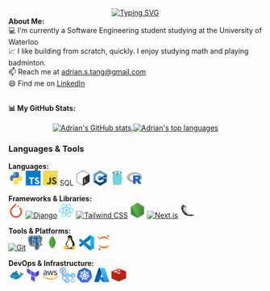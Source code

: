 <div align="center">
  <a href="https://git.io/typing-svg">
    <img src="https://readme-typing-svg.herokuapp.com?font=Fira+Code&pause=1000&color=F70000&width=435&lines=Hi,+I'm+Adrian+Tang." alt="Typing SVG"/>
  </a>
</div>

<div>
  <strong>About Me:</strong><br>
  💻 I’m currently a Software Engineering student studying at the University of Waterloo<br>
  📈 I like building from scratch, quickly. I enjoy studying math and playing badminton.<br>
  📫 Reach me at <a href="mailto:adrian.s.tang@gmail.com">adrian.s.tang@gmail.com</a><br>
  😄 Find me on <a href="https://www.linkedin.com/in/adrian-s-tang/">LinkedIn</a><br><br>

  <strong>📊 My GitHub Stats:</strong><br>
</div>

<p align="center">
  <a href="https://github.com/anuraghazra/github-readme-stats">
    <img align="center" src="https://github-readme-stats.vercel.app/api?username=tan-ad&show_icons=true&theme=radical&hide_border=true&include_all_commits=true&count_private=true" alt="Adrian's GitHub stats" />
  </a>
  <a href="https://github.com/anuraghazra/github-readme-stats">
    <img align="center" src="https://github-readme-stats.vercel.app/api/top-langs/?username=tan-ad&layout=compact&theme=radical&hide_border=true" alt="Adrian's top languages" />
  </a>
</p>

<div>
  <h3 align="left">Languages & Tools</h3>
  <p align="left">
    <strong>Languages:</strong><br>
    <a href="https://www.python.org" target="_blank"><img src="https://raw.githubusercontent.com/devicons/devicon/master/icons/python/python-original.svg" alt="Python" width="30" height="30"/></a>
    <a href="https://www.typescriptlang.org" target="_blank"><img src="https://raw.githubusercontent.com/devicons/devicon/master/icons/typescript/typescript-original.svg" alt="TypeScript" width="30" height="30"/></a>
    <a href="https://developer.mozilla.org/en-US/docs/Web/JavaScript" target="_blank"><img src="https://raw.githubusercontent.com/devicons/devicon/master/icons/javascript/javascript-original.svg" alt="JavaScript" width="30" height="30"/></a>
    <span>SQL</span>
    <a href="https://www.gnu.org/software/bash" target="_blank"><img src="https://raw.githubusercontent.com/devicons/devicon/master/icons/bash/bash-original.svg" alt="Bash" width="30" height="30"/></a>
    <a href="https://isocpp.org" target="_blank"><img src="https://raw.githubusercontent.com/devicons/devicon/master/icons/cplusplus/cplusplus-original.svg" alt="C++" width="30" height="30"/></a>
    <a href="https://golang.org" target="_blank"><img src="https://raw.githubusercontent.com/devicons/devicon/master/icons/go/go-original.svg" alt="Go" width="30" height="30"/></a>
    <a href="https://www.r-project.org" target="_blank"><img src="https://raw.githubusercontent.com/devicons/devicon/master/icons/r/r-original.svg" alt="R" width="30" height="30"/></a>
  </p>
  <p align="left">
    <strong>Frameworks & Libraries:</strong><br>
    <a href="https://pytorch.org" target="_blank"><img src="https://raw.githubusercontent.com/devicons/devicon/master/icons/pytorch/pytorch-original.svg" alt="PyTorch" width="30" height="30"/></a>
    <a href="https://www.djangoproject.com" target="_blank"><img src="https://cdn.worldvectorlogo.com/logos/django.svg" alt="Django" width="30" height="30"/></a>
    <a href="https://reactjs.org" target="_blank"><img src="https://raw.githubusercontent.com/devicons/devicon/master/icons/react/react-original.svg" alt="React" width="30" height="30"/></a>
    <a href="https://tailwindcss.com" target="_blank"><img src="https://www.vectorlogo.zone/logos/tailwindcss/tailwindcss-icon.svg" alt="Tailwind CSS" width="30" height="30"/></a>
    <a href="https://nodejs.org" target="_blank"><img src="https://raw.githubusercontent.com/devicons/devicon/master/icons/nodejs/nodejs-original.svg" alt="Node.js" width="30" height="30"/></a>
    <a href="https://nextjs.org" target="_blank"><img src="https://cdn.worldvectorlogo.com/logos/nextjs-2.svg" alt="Next.js" width="30" height="30"/></a>
    <a href="https://flask.palletsprojects.com" target="_blank"><img src="https://raw.githubusercontent.com/devicons/devicon/master/icons/flask/flask-original.svg" alt="Flask" width="30" height="30"/></a>
  </p>
  <p align="left">
    <strong>Tools & Platforms:</strong><br>
    <a href="https://git-scm.com" target="_blank"><img src="https://www.vectorlogo.zone/logos/git-scm/git-scm-icon.svg" alt="Git" width="30" height="30"/></a>
    <a href="https://www.postgresql.org" target="_blank"><img src="https://raw.githubusercontent.com/devicons/devicon/master/icons/postgresql/postgresql-original.svg" alt="PostgreSQL" width="30" height="30"/></a>
    <a href="https://www.mongodb.com" target="_blank"><img src="https://raw.githubusercontent.com/devicons/devicon/master/icons/mongodb/mongodb-original.svg" alt="MongoDB" width="30" height="30"/></a>
    <a href="https://www.linux.org" target="_blank"><img src="https://raw.githubusercontent.com/devicons/devicon/master/icons/linux/linux-original.svg" alt="Linux" width="30" height="30"/></a>
    <a href="https://code.visualstudio.com" target="_blank"><img src="https://raw.githubusercontent.com/devicons/devicon/master/icons/vscode/vscode-original.svg" alt="VSCode" width="30" height="30"/></a>
    <a href="https://jupyter.org" target="_blank"><img src="https://raw.githubusercontent.com/devicons/devicon/master/icons/jupyter/jupyter-original.svg" alt="Jupyter" width="30" height="30"/></a>
  </p>
  <p align="left">
    <strong>DevOps & Infrastructure:</strong><br>
    <a href="https://www.docker.com" target="_blank"><img src="https://raw.githubusercontent.com/devicons/devicon/master/icons/docker/docker-original.svg" alt="Docker" width="30" height="30"/></a>
    <a href="https://www.terraform.io" target="_blank"><img src="https://raw.githubusercontent.com/devicons/devicon/master/icons/terraform/terraform-original.svg" alt="Terraform" width="30" height="30"/></a>
    <a href="https://aws.amazon.com" target="_blank"><img src="https://raw.githubusercontent.com/devicons/devicon/master/icons/amazonwebservices/amazonwebservices-original-wordmark.svg" alt="AWS" width="30" height="30"/></a>
    <a href="https://github.com/features/actions" target="_blank"><img src="https://raw.githubusercontent.com/devicons/devicon/master/icons/githubactions/githubactions-original.svg" alt="GitHub Actions" width="30" height="30"/></a>
    <a href="https://kubernetes.io" target="_blank"><img src="https://raw.githubusercontent.com/devicons/devicon/master/icons/kubernetes/kubernetes-original.svg" alt="Kubernetes" width="30" height="30"/></a>
    <a href="https://azure.microsoft.com" target="_blank"><img src="https://raw.githubusercontent.com/devicons/devicon/master/icons/azure/azure-original.svg" alt="Azure" width="30" height="30"/></a>
    <a href="https://redis.io" target="_blank"><img src="https://raw.githubusercontent.com/devicons/devicon/master/icons/redis/redis-original.svg" alt="Redis" width="30" height="30"/></a>
  </p>
</div>
